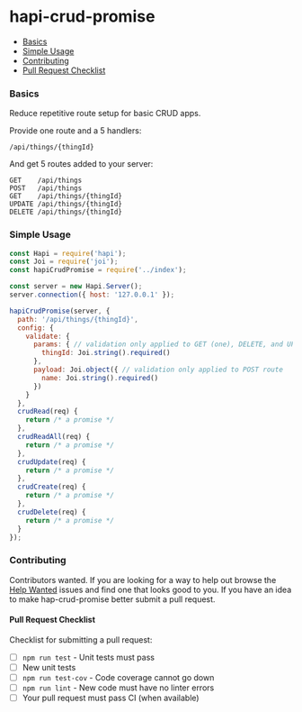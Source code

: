 hapi-crud-promise
=================
<!-- toc -->
- [Basics](#basics)
- [Simple Usage](#simpleusage)
- [Contributing](#contributing)
 - [Pull Request Checklist](#pullrequestchecklist)

<!-- tocstop -->

### Basics
Reduce repetitive route setup for basic CRUD apps.

Provide one route and a 5 handlers:
```
/api/things/{thingId}
```

And get 5 routes added to your server:
```
GET    /api/things
POST   /api/things
GET    /api/things/{thingId}
UPDATE /api/things/{thingId}
DELETE /api/things/{thingId}
```

### Simple Usage
```js
const Hapi = require('hapi');
const Joi = require('joi');
const hapiCrudPromise = require('../index');

const server = new Hapi.Server();
server.connection({ host: '127.0.0.1' });

hapiCrudPromise(server, {
  path: '/api/things/{thingId}',
  config: {
    validate: {
      params: { // validation only applied to GET (one), DELETE, and UPDATE routes
        thingId: Joi.string().required()
      },
      payload: Joi.object({ // validation only applied to POST route
        name: Joi.string().required()
      })
    }
  },
  crudRead(req) {
    return /* a promise */
  },
  crudReadAll(req) {
    return /* a promise */
  },
  crudUpdate(req) {
    return /* a promise */
  },
  crudCreate(req) {
    return /* a promise */
  },
  crudDelete(req) {
    return /* a promise */
  }
});
```

### Contributing
Contributors wanted.  If you are looking for a way to help out browse the [Help Wanted](https://github.com/gangstead/hapi-crud-promise/labels/help%20wanted) issues and find one that looks good to you. If you have an idea to make hap-crud-promise better submit a pull request.
#### Pull Request Checklist
Checklist for submitting a pull request:
- [ ] `npm run test` - Unit tests must pass
- [ ] New unit tests
- [ ] `npm run test-cov` - Code coverage cannot go down
- [ ] `npm run lint` - New code must have no linter errors
- [ ] Your pull request must pass CI (when available)
